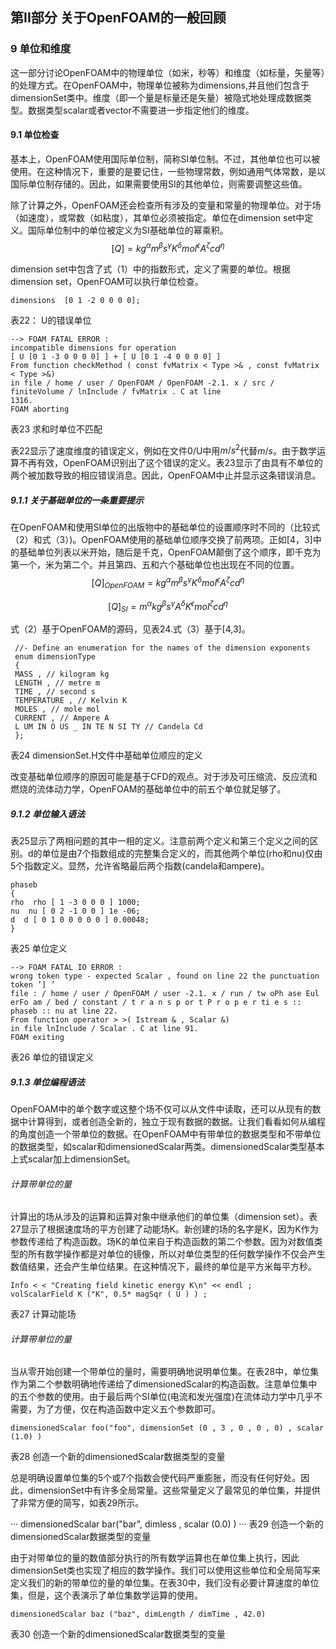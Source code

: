 ## 第II部分 关于OpenFOAM的一般回顾

### 9 单位和维度

这一部分讨论OpenFOAM中的物理单位（如米，秒等）和维度（如标量，矢量等）的处理方式。在OpenFOAM中，物理单位被称为dimensions,并且他们包含于dimensionSet类中。维度（即一个量是标量还是矢量）被隐式地处理成数据类型。数据类型scalar或者vector不需要进一步指定他们的维度。

#### 9.1 单位检查

基本上，OpenFOAM使用国际单位制，简称SI单位制。不过，其他单位也可以被使用。在这种情况下，重要的是要记住，一些物理常数，例如通用气体常数，是以国际单位制存储的。因此，如果需要使用SI的其他单位，则需要调整这些值。

除了计算之外，OpenFOAM还会检查所有涉及的变量和常量的物理单位。对于场（如速度），或常数（如粘度），其单位必须被指定。单位在dimension set中定义。国际单位制中的单位被定义为SI基础单位的幂乘积。
$$
[Q] = kg^{\alpha} m^{\beta} s^{\gamma} K^{\delta} mol^{\epsilon} A^{\zeta} cd^{\eta} \tag{1}
$$

dimension set中包含了式（1）中的指数形式，定义了需要的单位。根据dimension set，OpenFOAM可以执行单位检查。

```
dimensions  [0 1 -2 0 0 0 0];
```
表22： U的错误单位
```
--> FOAM FATAL ERROR :
incompatible dimensions for operation
[ U [0 1 -3 0 0 0 0] ] + [ U [0 1 -4 0 0 0 0] ]
From function checkMethod ( const fvMatrix < Type >& , const fvMatrix < Type >&)
in file / home / user / OpenFOAM / OpenFOAM -2.1. x / src / finiteVolume / lnInclude / fvMatrix . C at line
1316.
FOAM aborting
```
表23 求和时单位不匹配

表22显示了速度维度的错误定义，例如在文件0/U中用$m/{s^2}$代替$m/s$。由于数学运算不再有效，OpenFOAM识别出了这个错误的定义。表23显示了由具有不单位的两个被加数导致的相应错误消息。因此，OpenFOAM中止并显示这条错误消息。

##### 9.1.1 关于基础单位的一条重要提示

在OpenFOAM和使用SI单位的出版物中的基础单位的设置顺序时不同的（比较式（2）和式（3）)。OpenFOAM使用的基础单位顺序交换了前两项。正如[4，3]中的基础单位列表以米开始，随后是千克，OpenFOAM颠倒了这个顺序，即千克为第一个，米为第二个。并且第四、五和六个基础单位也出现在不同的位置。
$$
[Q]_{OpenFOAM} = kg^{\alpha} m^{\beta} s^{\gamma} K^{\delta} mol^{\epsilon} A^{\zeta} cd^{\eta} \tag{2}
$$

$$
[Q]_{SI} = m^{\alpha} kg^{\beta} s^{\gamma} A^{\delta} K^{\epsilon} mol^{\zeta} cd^{\eta} \tag{3}
$$

式（2）基于OpenFOAM的源码，见表24.式（3）基于[4,3]。

```
 //- Define an enumeration for the names of the dimension exponents
 enum dimensionType
 {
 MASS , // kilogram kg
 LENGTH , // metre m
 TIME , // second s
 TEMPERATURE , // Kelvin K
 MOLES , // mole mol
 CURRENT , // Ampere A
 L UM IN O US _ IN TE N SI TY // Candela Cd
 };
```
表24 dimensionSet.H文件中基础单位顺应的定义


改变基础单位顺序的原因可能是基于CFD的观点。对于涉及可压缩流、反应流和燃烧的流体动力学，OpenFOAM的基础单位中的前五个单位就足够了。

##### 9.1.2 单位输入语法

表25显示了两相问题的其中一相的定义。注意前两个定义和第三个定义之间的区别。d的单位是由7个指数组成的完整集合定义的，而其他两个单位(rho和nu)仅由5个指数定义。显然，允许省略最后两个指数(candela和ampere)。

```
phaseb
{
rho  rho [ 1 -3 0 0 0 ] 1000;
nu  nu [ 0 2 -1 0 0 ] 1e -06;
d  d [ 0 1 0 0 0 0 0 ] 0.00048;
}
```
表25 单位定义

```
--> FOAM FATAL IO ERROR :
wrong token type - expected Scalar , found on line 22 the punctuation token ’] ’
file : / home / user / OpenFOAM / user -2.1. x / run / tw oPh ase Eul erFo am / bed / constant / t r a n s p or t P r o p e r ti e s ::
phaseb :: nu at line 22.
From function operator > >( Istream & , Scalar &)
in file lnInclude / Scalar . C at line 91.
FOAM exiting
```
表26 单位的错误定义

##### 9.1.3 单位编程语法

OpenFOAM中的单个数字或这整个场不仅可以从文件中读取，还可以从现有的数据中计算得到，或者创造全新的，独立于现有数据的数据。让我们看看如何从编程的角度创造一个带单位的数据。在OpenFOAM中有带单位的数据类型和不带单位的数据类型，如scalar和dimensionedScalar两类。dimensionedScalar类型基本上式scalar加上dimensionSet。

###### 计算带单位的量

计算出的场从涉及的运算和运算对象中继承他们的单位集（dimension set）。表27显示了根据速度场的平方创建了动能场K。新创建的场的名字是K，因为K作为参数传递给了构造函数。场K的单位来自于构造函数的第二个参数。因为对数值类型的所有数学操作都是对单位的镜像，所以对单位类型的任何数学操作不仅会产生数值结果，还会产生单位结果。在这种情况下，最终的单位是平方米每平方秒。

```
Info < < "Creating field kinetic energy K\n" << endl ;
volScalarField K ("K", 0.5* magSqr ( U ) ) ;
```
表27 计算动能场

###### 计算带单位的量

当从零开始创建一个带单位的量时，需要明确地说明单位集。在表28中，单位集作为第二个参数明确地传递给了dimensionedScalar的构造函数。注意单位集中的五个参数的使用。由于最后两个SI单位(电流和发光强度)在流体动力学中几乎不需要，为了方便，仅在构造函数中定义五个参数即可。

```
dimensionedScalar foo("foo", dimensionSet (0 , 3 , 0 , 0 , 0) , scalar (1.0) )
```
表28 创造一个新的dimensionedScalar数据类型的变量

总是明确设置单位集的5个或7个指数会使代码严重膨胀，而没有任何好处。因此，dimensionSet中有许多全局常量。这些常量定义了最常见的单位集，并提供了非常方便的简写，如表29所示。

···
dimensionedScalar bar("bar", dimless , scalar (0.0) )
···
表29 创造一个新的dimensionedScalar数据类型的变量

由于对带单位的量的数值部分执行的所有数学运算也在单位集上执行，因此dimensionSet类也实现了相应的数学操作。我们可以使用这些单位和全局简写来定义我们的新的带单位的量的单位集。在表30中，我们没有必要计算速度的单位集，但是，这个表演示了单位集数学运算的使用。

```
dimensionedScalar baz ("baz", dimLength / dimTime , 42.0)
```

表30 创造一个新的dimensionedScalar数据类型的变量




































































































































